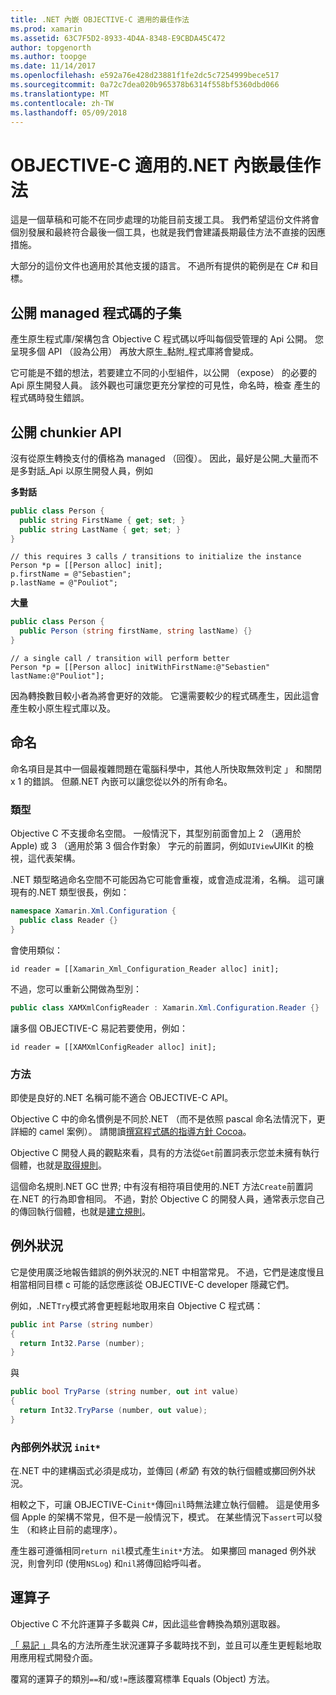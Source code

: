 ```yaml
---
title: .NET 內嵌 OBJECTIVE-C 適用的最佳作法
ms.prod: xamarin
ms.assetid: 63C7F5D2-8933-4D4A-8348-E9CBDA45C472
author: topgenorth
ms.author: toopge
ms.date: 11/14/2017
ms.openlocfilehash: e592a76e428d23881f1fe2dc5c7254999bece517
ms.sourcegitcommit: 0a72c7dea020b965378b6314f558bf5360dbd066
ms.translationtype: MT
ms.contentlocale: zh-TW
ms.lasthandoff: 05/09/2018
---
```

# <a name="net-embedding-best-practices-for-objective-c"></a>OBJECTIVE-C 適用的.NET 內嵌最佳作法

這是一個草稿和可能不在同步處理的功能目前支援工具。 我們希望這份文件將會個別發展和最終符合最後一個工具，也就是我們會建議長期最佳方法不直接的因應措施。

大部分的這份文件也適用於其他支援的語言。 不過所有提供的範例是在 C# 和目標。

## <a name="exposing-a-subset-of-the-managed-code"></a>公開 managed 程式碼的子集

產生原生程式庫/架構包含 Objective C 程式碼以呼叫每個受管理的 Api 公開。 您呈現多個 API （設為公用） 再放大原生_黏附_程式庫將會變成。

它可能是不錯的想法，若要建立不同的小型組件，以公開 （expose） 的必要的 Api 原生開發人員。 該外觀也可讓您更充分掌控的可見性，命名時，檢查 產生的程式碼時發生錯誤。

## <a name="exposing-a-chunkier-api"></a>公開 chunkier API

沒有從原生轉換支付的價格為 managed （回復）。 因此，最好是公開_大量而不是多對話_Api 以原生開發人員，例如

**多對話**

```csharp
public class Person {
  public string FirstName { get; set; }
  public string LastName { get; set; }
}
```

```objc
// this requires 3 calls / transitions to initialize the instance
Person *p = [[Person alloc] init];
p.firstName = @"Sebastien";
p.lastName = @"Pouliot";
```

**大量**

```csharp
public class Person {
  public Person (string firstName, string lastName) {}
}
```

```objc
// a single call / transition will perform better
Person *p = [[Person alloc] initWithFirstName:@"Sebastien" lastName:@"Pouliot"];
```

因為轉換數目較小者為將會更好的效能。 它還需要較少的程式碼產生，因此這會產生較小原生程式庫以及。

## <a name="naming"></a>命名

命名項目是其中一個最複雜問題在電腦科學中，其他人所快取無效判定 」 和關閉 x 1 的錯誤。 但願.NET 內嵌可以讓您從以外的所有命名。

### <a name="types"></a>類型

Objective C 不支援命名空間。 一般情況下，其型別前面會加上 2 （適用於 Apple) 或 3 （適用於第 3 個合作對象） 字元的前置詞，例如`UIView`UIKit 的檢視，這代表架構。

.NET 類型略過命名空間不可能因為它可能會重複，或會造成混淆，名稱。 這可讓現有的.NET 類型很長，例如：

```csharp
namespace Xamarin.Xml.Configuration {
  public class Reader {}
}
```

會使用類似：

```objc
id reader = [[Xamarin_Xml_Configuration_Reader alloc] init];
```

不過，您可以重新公開做為型別：

```csharp
public class XAMXmlConfigReader : Xamarin.Xml.Configuration.Reader {}
```

讓多個 OBJECTIVE-C 易記若要使用，例如：

```objc
id reader = [[XAMXmlConfigReader alloc] init];
```

### <a name="methods"></a>方法

即使是良好的.NET 名稱可能不適合 OBJECTIVE-C API。

Objective C 中的命名慣例是不同於.NET （而不是依照 pascal 命名法情況下，更詳細的 camel 案例）。
請閱讀[撰寫程式碼的指導方針 Cocoa](https://developer.apple.com/library/content/documentation/Cocoa/Conceptual/CodingGuidelines/Articles/NamingMethods.html#//apple_ref/doc/uid/20001282-BCIGIJJF)。

Objective C 開發人員的觀點來看，具有的方法從`Get`前置詞表示您並未擁有執行個體，也就是[取得規則](https://developer.apple.com/library/content/documentation/CoreFoundation/Conceptual/CFMemoryMgmt/Concepts/Ownership.html#//apple_ref/doc/uid/20001148-SW1)。

這個命名規則.NET GC 世界; 中有沒有相符項目使用的.NET 方法`Create`前置詞在.NET 的行為即會相同。 不過，對於 Objective C 的開發人員，通常表示您自己的傳回執行個體，也就是[建立規則](https://developer.apple.com/library/content/documentation/CoreFoundation/Conceptual/CFMemoryMgmt/Concepts/Ownership.html#//apple_ref/doc/uid/20001148-103029)。

## <a name="exceptions"></a>例外狀況

它是使用廣泛地報告錯誤的例外狀況的.NET 中相當常見。 不過，它們是速度慢且相當相同目標 c 可能的話您應該從 OBJECTIVE-C developer 隱藏它們。

例如，.NET`Try`模式將會更輕鬆地取用來自 Objective C 程式碼：

```csharp
public int Parse (string number)
{
  return Int32.Parse (number);
}
```

與

```csharp
public bool TryParse (string number, out int value)
{
  return Int32.TryParse (number, out value);
}
```

### <a name="exceptions-inside-init"></a>內部例外狀況 `init*`

在.NET 中的建構函式必須是成功，並傳回 (_希望_) 有效的執行個體或擲回例外狀況。

相較之下，可讓 OBJECTIVE-C`init*`傳回`nil`時無法建立執行個體。 這是使用多個 Apple 的架構不常見，但不是一般情況下，模式。 在某些情況下`assert`可以發生 （和終止目前的處理序）。

產生器可遵循相同`return nil`模式產生`init*`方法。 如果擲回 managed 例外狀況，則會列印 (使用`NSLog`) 和`nil`將傳回給呼叫者。

## <a name="operators"></a>運算子

Objective C 不允許運算子多載與 C#，因此這些會轉換為類別選取器。

[「 易記 」](https://docs.microsoft.com/dotnet/standard/design-guidelines/operator-overloads)具名的方法所產生狀況運算子多載時找不到，並且可以產生更輕鬆地取用應用程式開發介面。

覆寫的運算子的類別`==`和/或`!=`應該覆寫標準 Equals (Object) 方法。
